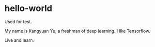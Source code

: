 # hello-world
Used for test.

My name is Kangyuan Yu, a freshman of deep learning. I like Tensorflow.

Live and learn.
